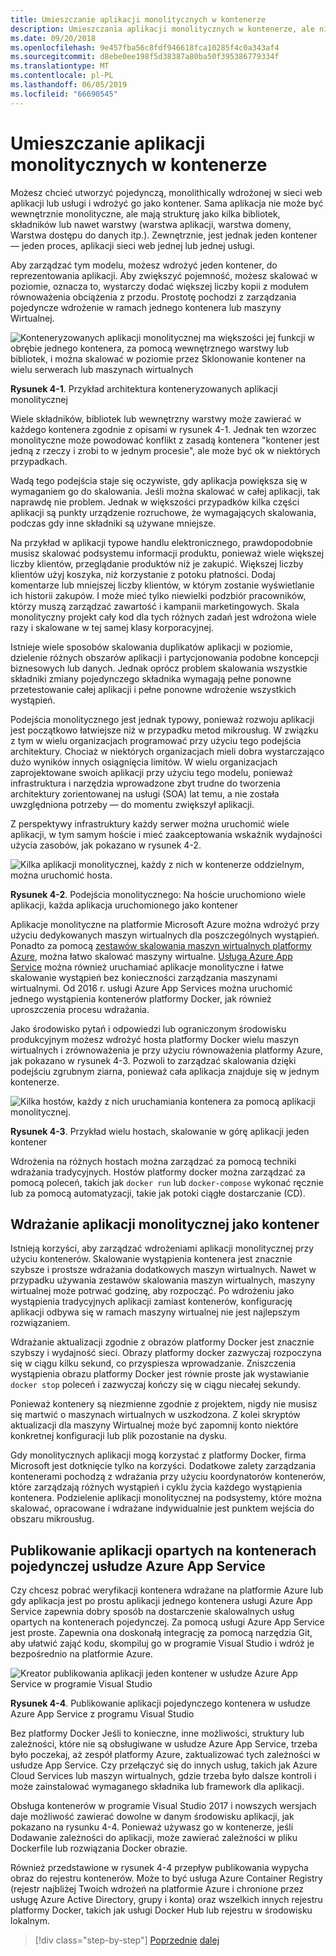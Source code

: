 ```yaml
---
title: Umieszczanie aplikacji monolitycznych w kontenerze
description: Umieszczania aplikacji monolitycznych w kontenerze, ale nie od razu korzystać z architektury mikrousług, ma wdrożenia ważne korzyści, które mogą być natychmiast dostarczane.
ms.date: 09/20/2018
ms.openlocfilehash: 9e457fba56c8fdf946618fca10285f4c0a343af4
ms.sourcegitcommit: d8ebe0ee198f5d38387a80ba50f395386779334f
ms.translationtype: MT
ms.contentlocale: pl-PL
ms.lasthandoff: 06/05/2019
ms.locfileid: "66690545"
---
```

# <a name="containerizing-monolithic-applications"></a>Umieszczanie aplikacji monolitycznych w kontenerze

Możesz chcieć utworzyć pojedynczą, monolithically wdrożonej w sieci web aplikacji lub usługi i wdrożyć go jako kontener. Sama aplikacja nie może być wewnętrznie monolityczne, ale mają strukturę jako kilka bibliotek, składników lub nawet warstwy (warstwa aplikacji, warstwa domeny, Warstwa dostępu do danych itp.). Zewnętrznie, jest jednak jeden kontener — jeden proces, aplikacji sieci web jednej lub jednej usługi.

Aby zarządzać tym modelu, możesz wdrożyć jeden kontener, do reprezentowania aplikacji. Aby zwiększyć pojemność, możesz skalować w poziomie, oznacza to, wystarczy dodać większej liczby kopii z modułem równoważenia obciążenia z przodu. Prostotę pochodzi z zarządzania pojedyncze wdrożenie w ramach jednego kontenera lub maszyny Wirtualnej.

![Konteneryzowanych aplikacji monolitycznej ma większości jej funkcji w obrębie jednego kontenera, za pomocą wewnętrznego warstwy lub bibliotek, i można skalować w poziomie przez Sklonowanie kontener na wielu serwerach lub maszynach wirtualnych](./media/image1.png)

**Rysunek 4-1**. Przykład architektura konteneryzowanych aplikacji monolitycznej

Wiele składników, bibliotek lub wewnętrzny warstwy może zawierać w każdego kontenera zgodnie z opisami w rysunek 4-1. Jednak ten wzorzec monolityczne może powodować konflikt z zasadą kontenera "kontener jest jedną z rzeczy i zrobi to w jednym procesie", ale może być ok w niektórych przypadkach.

Wadą tego podejścia staje się oczywiste, gdy aplikacja powiększa się w wymaganiem go do skalowania. Jeśli można skalować w całej aplikacji, tak naprawdę nie problem. Jednak w większości przypadków kilka części aplikacji są punkty urządzenie rozruchowe, że wymagających skalowania, podczas gdy inne składniki są używane mniejsze.

Na przykład w aplikacji typowe handlu elektronicznego, prawdopodobnie musisz skalować podsystemu informacji produktu, ponieważ wiele większej liczby klientów, przeglądanie produktów niż je zakupić. Większej liczby klientów użyj koszyka, niż korzystanie z potoku płatności. Dodaj komentarze lub mniejszej liczby klientów, w którym zostanie wyświetlanie ich historii zakupów. I może mieć tylko niewielki podzbiór pracowników, którzy muszą zarządzać zawartość i kampanii marketingowych. Skala monolityczny projekt cały kod dla tych różnych zadań jest wdrożona wiele razy i skalowane w tej samej klasy korporacyjnej.

Istnieje wiele sposobów skalowania duplikatów aplikacji w poziomie, dzielenie różnych obszarów aplikacji i partycjonowania podobne koncepcji biznesowych lub danych. Jednak oprócz problem skalowania wszystkie składniki zmiany pojedynczego składnika wymagają pełne ponowne przetestowanie całej aplikacji i pełne ponowne wdrożenie wszystkich wystąpień.

Podejścia monolitycznego jest jednak typowy, ponieważ rozwoju aplikacji jest początkowo łatwiejsze niż w przypadku metod mikrousług. W związku z tym w wielu organizacjach programować przy użyciu tego podejścia architektury. Chociaż w niektórych organizacjach mieli dobra wystarczająco dużo wyników innych osiągnięcia limitów. W wielu organizacjach zaprojektowane swoich aplikacji przy użyciu tego modelu, ponieważ infrastruktura i narzędzia wprowadzone zbyt trudne do tworzenia architektury zorientowanej na usługi (SOA) lat temu, a nie została uwzględniona potrzeby — do momentu zwiększył aplikacji.

Z perspektywy infrastruktury każdy serwer można uruchomić wiele aplikacji, w tym samym hoście i mieć zaakceptowania wskaźnik wydajności użycia zasobów, jak pokazano w rysunek 4-2.

![Kilka aplikacji monolitycznej, każdy z nich w kontenerze oddzielnym, można uruchomić hosta.](./media/image2.png)

**Rysunek 4-2**. Podejścia monolitycznego: Na hoście uruchomiono wiele aplikacji, każda aplikacja uruchomionego jako kontener

Aplikacje monolityczne na platformie Microsoft Azure można wdrożyć przy użyciu dedykowanych maszyn wirtualnych dla poszczególnych wystąpień. Ponadto za pomocą [zestawów skalowania maszyn wirtualnych platformy Azure](https://azure.microsoft.com/documentation/services/virtual-machine-scale-sets/), można łatwo skalować maszyny wirtualne. [Usługa Azure App Service](https://azure.microsoft.com/services/app-service/) można również uruchamiać aplikacje monolityczne i łatwe skalowanie wystąpień bez konieczności zarządzania maszynami wirtualnymi. Od 2016 r. usługi Azure App Services można uruchomić jednego wystąpienia kontenerów platformy Docker, jak również uproszczenia procesu wdrażania.

Jako środowisko pytań i odpowiedzi lub ograniczonym środowisku produkcyjnym możesz wdrożyć hosta platformy Docker wielu maszyn wirtualnych i zrównoważenia je przy użyciu równoważenia platformy Azure, jak pokazano w rysunek 4-3. Pozwoli to zarządzać skalowania dzięki podejściu zgrubnym ziarna, ponieważ cała aplikacja znajduje się w jednym kontenerze.

![Kilka hostów, każdy z nich uruchamiania kontenera za pomocą aplikacji monolitycznej.](./media/image3.png)

**Rysunek 4-3**. Przykład wielu hostach, skalowanie w górę aplikacji jeden kontener

Wdrożenia na różnych hostach można zarządzać za pomocą techniki wdrażania tradycyjnych. Hostów platformy docker można zarządzać za pomocą poleceń, takich jak `docker run` lub `docker-compose` wykonać ręcznie lub za pomocą automatyzacji, takie jak potoki ciągłe dostarczanie (CD).

## <a name="deploying-a-monolithic-application-as-a-container"></a>Wdrażanie aplikacji monolitycznej jako kontener

Istnieją korzyści, aby zarządzać wdrożeniami aplikacji monolitycznej przy użyciu kontenerów. Skalowanie wystąpienia kontenera jest znacznie szybsze i prostsze wdrażania dodatkowych maszyn wirtualnych. Nawet w przypadku używania zestawów skalowania maszyn wirtualnych, maszyny wirtualnej może potrwać godzinę, aby rozpocząć. Po wdrożeniu jako wystąpienia tradycyjnych aplikacji zamiast kontenerów, konfigurację aplikacji odbywa się w ramach maszyny wirtualnej nie jest najlepszym rozwiązaniem.

Wdrażanie aktualizacji zgodnie z obrazów platformy Docker jest znacznie szybszy i wydajność sieci. Obrazy platformy docker zazwyczaj rozpoczyna się w ciągu kilku sekund, co przyspiesza wprowadzanie. Zniszczenia wystąpienia obrazu platformy Docker jest równie proste jak wystawianie `docker stop` poleceń i zazwyczaj kończy się w ciągu niecałej sekundy.

Ponieważ kontenery są niezmienne zgodnie z projektem, nigdy nie musisz się martwić o maszynach wirtualnych w uszkodzona. Z kolei skryptów aktualizacji dla maszyny Wirtualnej może być zapomnij konto niektóre konkretnej konfiguracji lub plik pozostanie na dysku.

Gdy monolitycznych aplikacji mogą korzystać z platformy Docker, firma Microsoft jest dotknięcie tylko na korzyści. Dodatkowe zalety zarządzania kontenerami pochodzą z wdrażania przy użyciu koordynatorów kontenerów, które zarządzają różnych wystąpień i cyklu życia każdego wystąpienia kontenera. Podzielenie aplikacji monolitycznej na podsystemy, które można skalować, opracowane i wdrażane indywidualnie jest punktem wejścia do obszaru mikrousług.

## <a name="publishing-a-single-container-based-application-to-azure-app-service"></a>Publikowanie aplikacji opartych na kontenerach pojedynczej usłudze Azure App Service

Czy chcesz pobrać weryfikacji kontenera wdrażane na platformie Azure lub gdy aplikacja jest po prostu aplikacji jednego kontenera usługi Azure App Service zapewnia dobry sposób na dostarczenie skalowalnych usług opartych na kontenerach pojedynczej. Za pomocą usługi Azure App Service jest proste. Zapewnia ona doskonałą integrację za pomocą narzędzia Git, aby ułatwić zająć kodu, skompiluj go w programie Visual Studio i wdróż je bezpośrednio na platformie Azure.

![Kreator publikowania aplikacji jeden kontener w usłudze Azure App Service w programie Visual Studio](./media/image4.png)

**Rysunek 4-4**. Publikowanie aplikacji pojedynczego kontenera w usłudze Azure App Service z programu Visual Studio

Bez platformy Docker Jeśli to konieczne, inne możliwości, struktury lub zależności, które nie są obsługiwane w usłudze Azure App Service, trzeba było poczekaj, aż zespół platformy Azure, zaktualizować tych zależności w usłudze App Service. Czy przełączyć się do innych usług, takich jak Azure Cloud Services lub maszyn wirtualnych, gdzie trzeba było dalsze kontroli i może zainstalować wymaganego składnika lub framework dla aplikacji.

Obsługa kontenerów w programie Visual Studio 2017 i nowszych wersjach daje możliwość zawierać dowolne w danym środowisku aplikacji, jak pokazano na rysunku 4-4. Ponieważ używasz go w kontenerze, jeśli Dodawanie zależności do aplikacji, może zawierać zależności w pliku Dockerfile lub rozwiązania Docker obrazie.

Również przedstawione w rysunek 4-4 przepływ publikowania wypycha obraz do rejestru kontenerów. Może to być usługa Azure Container Registry (rejestr najbliżej Twoich wdrożeń na platformie Azure i chronione przez usługę Azure Active Directory, grupy i konta) oraz wszelkich innych rejestru platformy Docker, takich jak usługi Docker Hub lub rejestru w środowisku lokalnym.

>[!div class="step-by-step"]
>[Poprzednie](index.md)
>[dalej](docker-application-state-data.md)
